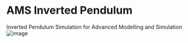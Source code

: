 # AMS Inverted Pendulum
Inverted Pendulum Simulation for Advanced Modelling and Simulation
![image](https://github.com/user-attachments/assets/79a8adb6-96bc-4f10-9657-fbe11483d8a6)
